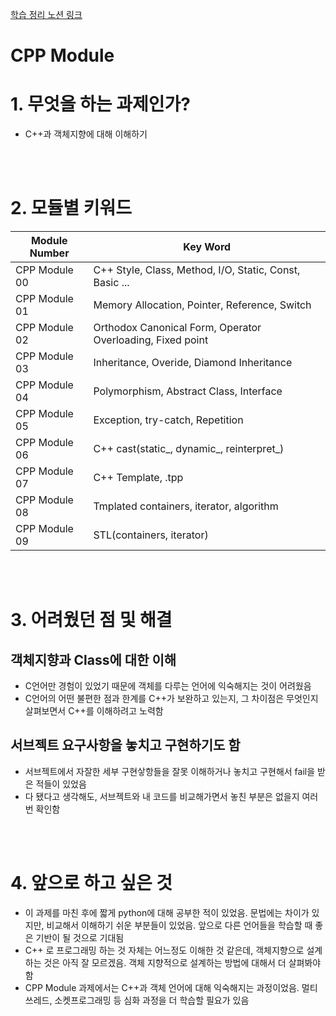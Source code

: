 [학습 정리 노션 링크](https://helpful-eggplant-ec3.notion.site/C-78bd0a1962094b5fa077040310dd711f)

# CPP Module
# 1. 무엇을 하는 과제인가?
- C++과 객체지향에 대해 이해하기

<br><br>

# 2. 모듈별 키워드
|Module Number|Key Word|
|------|--------|
|CPP Module 00|C++ Style, Class, Method, I/O, Static, Const, Basic ...|
|CPP Module 01|Memory Allocation, Pointer, Reference, Switch|
|CPP Module 02|Orthodox Canonical Form, Operator Overloading, Fixed point|
|CPP Module 03|Inheritance, Overide, Diamond Inheritance|
|CPP Module 04|Polymorphism, Abstract Class, Interface|
|CPP Module 05|Exception, try-catch, Repetition|
|CPP Module 06|C++ cast(static_, dynamic_, reinterpret_)|
|CPP Module 07|C++ Template, .tpp|
|CPP Module 08|Tmplated containers, iterator, algorithm|
|CPP Module 09|STL(containers, iterator)|

<br><br>

# 3. 어려웠던 점 및 해결
## 객체지향과 Class에 대한 이해
- C언어만 경험이 있었기 때문에 객체를 다루는 언어에 익숙해지는 것이 어려웠음
- C언어의 어떤 불편한 점과 한계를 C++가 보완하고 있는지, 그 차이점은 무엇인지 살펴보면서 C++를 이해하려고 노력함

## 서브젝트 요구사항을 놓치고 구현하기도 함
- 서브젝트에서 자잘한 세부 구현샇항들을 잘못 이해하거나 놓치고 구현해서 fail을 받은 적들이 있었음
- 다 됐다고 생각해도, 서브젝트와 내 코드를 비교해가면서 놓친 부분은 없을지 여러번 확인함

<br><br>

# 4. 앞으로 하고 싶은 것
- 이 과제를 마친 후에 짧게 python에 대해 공부한 적이 있었음. 문법에는 차이가 있지만, 비교해서 이해하기 쉬운 부분들이 있었음. 앞으로 다른 언어들을 학습할 때 좋은 기반이 될 것으로 기대됨
- C++ 로 프로그래밍 하는 것 자체는 어느정도 이해한 것 같은데, 객체지향으로 설계하는 것은 아직 잘 모르겠음. 객체 지향적으로 설계하는 방법에 대해서 더 살펴봐야 함
- CPP Module 과제에서는 C++과 객체 언어에 대해 익숙해지는 과정이었음. 멀티 쓰레드, 소켓프로그래밍 등 심화 과정을 더 학습할 필요가 있음